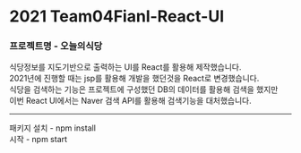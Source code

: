 # 2021 Team04Fianl-React-UI

### 프로젝트명 - 오늘의식당
식당정보를 지도기반으로 출력하는 UI를 React를 활용해 제작했습니다.<br/>
2021년에 진행할 때는 jsp를 활용해 개발을 했던것을 React로 변경했습니다.<br/>
식당을 검색하는 기능은 프로젝트에 구성했던 DB의 데이터를 활용해 검색을 했지만<br/>
이번 React UI에서는 Naver 검색 API를 활용해 검색기능을 대처했습니다.<br/>

-------
패키지 설치 - npm install  
시작 - npm start
